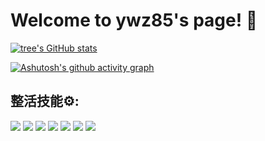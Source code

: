 # Welcome to ywz85's page! 👋
<!-- ![](https://github-readme-stats.vercel.app/api?username=ywz85&theme=dark) -->
[![tree's GitHub stats](https://github-readme-stats.vercel.app/api?username=ywz85&hide=contribs,prs&show_icons=true&theme=radical)](https://github.com/anuraghazra/github-readme-stats)

<!-- ![](http://antzuhl.cn:4000/get/@ywz85.readme) -->
[![Ashutosh's github activity graph](https://activity-graph.herokuapp.com/graph?username=ywz85&theme=dracula)](https://github.com/ashutosh00710/github-readme-activity-graph)


## 整活技能⚙️:
<!-- ![](https://img.shields.io/badge/-JavaScript-e5cd0c?style=flat-square&logo=JavaScript&labelColor=f7df1e&logoColor=000) -->
![](https://img.shields.io/badge/-JavaScript-%23efd81d)
![](https://img.shields.io/badge/-HTML-%23dd4b25)
![](https://img.shields.io/badge/-CSS-%23254bdd)
![](https://img.shields.io/badge/-Vue.js-brightgreen)
![](https://img.shields.io/badge/-React-%2361dafb)
![](https://img.shields.io/badge/-Uni--App-%232b9939)
![](https://img.shields.io/badge/-%E5%BE%AE%E4%BF%A1%E5%B0%8F%E7%A8%8B%E5%BA%8F-%2306ad56)



